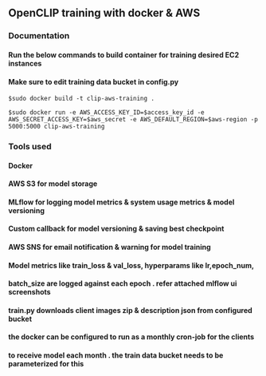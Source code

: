 ## OpenCLIP training with docker & AWS ##


### Documentation ###

#### Run the below commands to build container for training desired EC2 instances ####
#### Make sure to edit training data bucket in config.py ####

```
$sudo docker build -t clip-aws-training .
```

```
$sudo docker run -e AWS_ACCESS_KEY_ID=$access_key_id -e AWS_SECRET_ACCESS_KEY=$aws_secret -e AWS_DEFAULT_REGION=$aws-region -p 5000:5000 clip-aws-training
```
### Tools used ###
#### Docker ####
#### AWS S3 for model storage ####
#### MLflow for logging model metrics & system usage metrics & model versioning ####
#### Custom callback for model versioning & saving best checkpoint ####
#### AWS SNS for email notification & warning for model training  ####

#### Model metrics like train_loss & val_loss, hyperparams like lr,epoch_num,  ####
#### batch_size are logged against each epoch . refer attached mlflow ui screenshots ####

#### train.py downloads client images zip & description json from configured bucket ####
#### the docker can be configured to run as a monthly cron-job for the clients ####
#### to receive model each month . the train data bucket needs to be parameterized for this ####


